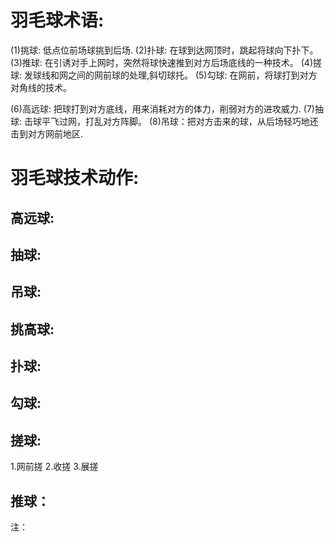 # 羽毛球术语:
  (1)挑球: 低点位前场球挑到后场.
  (2)扑球: 在球到达网顶时，跳起将球向下扑下。
  (3)推球: 在引诱对手上网时，突然将球快速推到对方后场底线的一种技术。
  (4)搓球: 发球线和网之间的网前球的处理,斜切球托。
  (5)勾球: 在网前，将球打到对方对角线的技术。

  (6)高远球: 把球打到对方底线，用来消耗对方的体力，削弱对方的进攻威力.
  (7)抽球: 击球平飞过网，打乱对方阵脚。
  (8)吊球：把对方击来的球，从后场轻巧地还击到对方网前地区.

# 羽毛球技术动作:
## 高远球:
## 抽球:
## 吊球:

## 挑高球:
## 扑球:
## 勾球:
## 搓球:
  1.网前搓
  2.收搓
  3.展搓
## 推球：

注：
  
